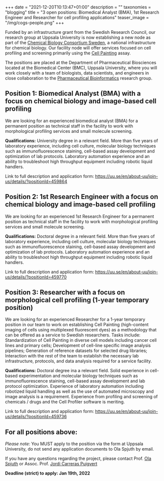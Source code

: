 +++
date = "2021-12-20T10:13:47+01:00"
description = ""
taxonomies = "blogging"
title = "3 open positions: Biomedical Analyst (BMA), 1st Research Engineer and Researcher for cell profiling applications"
teaser_image = "/img/cogs-people.png"
+++

Funded by an infrastructure grant from the Swedish Research Council, our research group at Uppsala University is now establishing a new node as part of the [Chemical Biology Consortium Sweden](https://www.cbcs.se), a national infrastructure for chemical biology. Our facility node will offer services focused on cell profiling and screening primarily using the [Cell Painting](https://www.nature.com/articles/nprot.2016.105) assay.

The positions are placed at the Department of Pharmaceutical Biosciences located at the Biomedical Center (BMC), Uppsala University, where you will work closely with a team of biologists, data scientists, and engineers in close collaboration to the [Pharmaceutical Bioinformatics](https://pharmb.io/) research group. 

## Position 1: Biomedical Analyst (BMA) with a focus on chemical biology and image-based cell profiling
We are looking for an experienced biomedical analyst (BMA) for a permanent position as technical staff in the facility to work with morphological profiling services and small molecule screening.

**Qualifications:** University degree in a relevant field. More than five years of laboratory experience, including cell culture, molecular biology techniques such as immunofluorescence staining, cell-based assay development and optimization of lab protocols. Laboratory automation experience and an ability to troubleshoot high throughput equipment including robotic liquid handlers.

Link to full description and application form: https://uu.se/en/about-uu/join-us/details/?positionId=459864


## Position 2: 1st Research Engineer with a focus on chemical biology and image-based cell profiling
We are looking for an experienced 1st Research Engineer for a permanent position as technical staff in the facility to work with morphological profiling services and small molecule screening.

**Qualifications:** Doctoral degree in a relevant field. More than five years of laboratory experience, including cell culture, molecular biology techniques such as immunofluorescence staining, cell-based assay development and optimization of lab protocols. Laboratory automation experience and an ability to troubleshoot high throughput equipment including robotic liquid handlers.

Link to full description and application form: https://uu.se/en/about-uu/join-us/details/?positionId=459770


## Position 3: Researcher with a focus on morphological cell profiling (1-year temporary position)
We are looking for an experienced Researcher for a 1-year temporary position in our team to work on establishing Cell Painting (high-content imaging of cells using multiplexed fluorescent dyes) as a methodology that can be offered as a service to Swedish researchers. Tasks include: Standardization of Cell Painting in diverse cell models including cancer cell lines and primary cells; Development of cell-line specific image analysis pipelines; Generation of reference datasets for selected drug libraries; Interaction with the rest of the team to establish the necessary lab infrastructure, protocols, and data analysis required for a service facility.

**Qualifications:** Doctoral degree ina a relevant field. Solid experience in cell-based experimentation and molecular biology techniques such as immunofluorescence staining, cell-based assay development and lab protocol optimization. Experience of laboratory automation including robotized liquid handling as well as the use of automated microscopy and image analysis is a requirement. Experience from profiling and screening of chemicals / drugs and the Cell Profiler software is meriting. 

Link to full description and application form: https://uu.se/en/about-uu/join-us/details/?positionId=459736




## For all positions above:

*Please note:* You MUST apply to the position via the form at Uppsala University, do not send any application documents to Ola Spjuth by email.

If you have any questions regarding the project, please contact Prof. [Ola Spjuth](https://pharmb.io/people/olas/) or Assoc. Prof. [Jordi Carreras Puigvert](https://pharmb.io/people/jordi/)

**Deadline (strict) to apply: Jan 19th, 2022**



